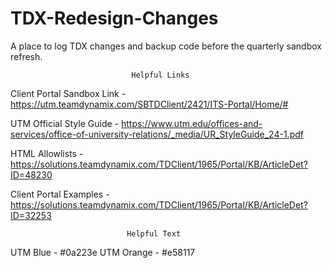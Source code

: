 # TDX-Redesign-Changes
A place to log TDX changes and backup code before the quarterly sandbox refresh. 

                               Helpful Links
Client Portal Sandbox Link -
https://utm.teamdynamix.com/SBTDClient/2421/ITS-Portal/Home/#

UTM Official Style Guide - 
https://www.utm.edu/offices-and-services/office-of-university-relations/_media/UR_StyleGuide_24-1.pdf

HTML Allowlists -
https://solutions.teamdynamix.com/TDClient/1965/Portal/KB/ArticleDet?ID=48230

Client Portal Examples - https://solutions.teamdynamix.com/TDClient/1965/Portal/KB/ArticleDet?ID=32253

                              Helpful Text

UTM Blue - #0a223e
UTM Orange - #e58117
